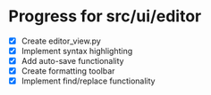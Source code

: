 # Progress for src/ui/editor

- [x] Create editor_view.py
- [x] Implement syntax highlighting
- [x] Add auto-save functionality
- [x] Create formatting toolbar
- [x] Implement find/replace functionality
